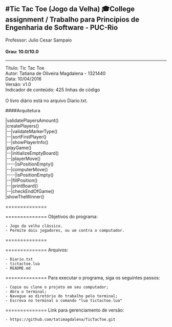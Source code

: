 #Tic Tac Toe (Jogo da Velha)
🎓College assignment / Trabalho para Princípios de Engenharia de Software - PUC-Rio<br/>
---
Professor: Julio Cesar Sampaio
#### Grau: 10.0/10.0
---

Título: Tic Tac Toe<br/>
Autor: Tatiana de Oliveira Magdalena - 1321440<br/>
Data: 10/04/2016<br/>
Versão: v1.0<br/>
Indicador de conteúdo: 425 linhas de código<br/><br/>
O livro diário está no arquivo Diario.txt.<br/>

####Arquitetura

|validatePlayersAmount() <br />
|createPlayers() <br />
|--|validateMarkerType() <br />
|--|sortFirstPlayer() <br />
|--|showPlayerInfo() <br />
|playGame() <br />
|--|initializeEmptyBoard() <br />
|--|playerMove() <br />
|----|isPositionEmpty() <br />
|--|computerMove() <br />
|----|isPositionEmpty() <br />
|--|fillPosition() <br />
|--|printBoard() <br />
|--|checkEndOfGame() <br />
|showTheWinner()

==============

==============
Objetivos do programa:

	- Jogo da velha clássico.
	- Permite dois jogadores, ou um contra o computador.

==============

==============
Arquivos:

	- Diario.txt
	- tictactoe.lua
	- README.md

==============
Para executar o programa, siga os seguintes passos:

	- Copie ou clone o projeto em seu computador;
	- Abra o terminal;
	- Navegue ao diretório do trabalho pelo terminal;
	- Escreva no terminal o comando "lua tictactoe.lua"

==============
Link para gerenciamento de versão:

	- https://github.com/tatimagdalena/TicTacToe.git
